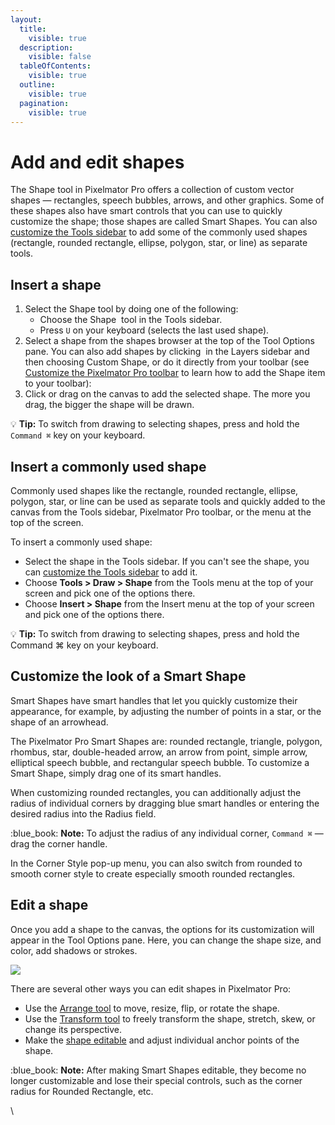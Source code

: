 ```yaml
---
layout:
  title:
    visible: true
  description:
    visible: false
  tableOfContents:
    visible: true
  outline:
    visible: true
  pagination:
    visible: true
---
```


# Add and edit shapes

The Shape tool in Pixelmator Pro offers a collection of custom vector shapes — rectangles, speech bubbles, arrows, and other graphics. Some of these shapes also have smart controls that you can use to quickly customize the shape; those shapes are called Smart Shapes. You can also [customize the Tools sidebar](../pixelmator-pro-basics/customize-the-tools-sidebar.md) to add some of the commonly used shapes (rectangle, rounded rectangle, ellipse, polygon, star, or line) as separate tools.

## Insert a shape

1. Select the Shape tool by doing one of the following:
   * Choose the Shape <img src="https://help.pixelmator.com/pixelmator-pro/3.5/assets/English/1605106203000.png" alt="" data-size="line"> tool in the Tools sidebar.
   * Press `U` on your keyboard (selects the last used shape).
2. Select a shape from the shapes browser at the top of the Tool Options pane. You can also add shapes by clicking <img src="https://help.pixelmator.com/pixelmator-pro/3.5/assets/English/1648724547000.png" alt="" data-size="line"> in the Layers sidebar and then choosing Custom Shape, or do it directly from your toolbar (see [Customize the Pixelmator Pro toolbar](../pixelmator-pro-basics/customize-the-tools-sidebar.md) to learn how to add the Shape item to your toolbar):
3. Click or drag on the canvas to add the selected shape. The more you drag, the bigger the shape will be drawn.

:bulb: **Tip:** To switch from drawing to selecting shapes, press and hold the `Command ⌘` key on your keyboard.

## Insert a commonly used shape

Commonly used shapes like the rectangle, rounded rectangle, ellipse, polygon, star, or line can be used as separate tools and quickly added to the canvas from the Tools sidebar, Pixelmator Pro toolbar, or the menu at the top of the screen.&#x20;

To insert a commonly used shape:

* Select the shape in the Tools sidebar. If you can't see the shape, you can [customize the Tools sidebar](../pixelmator-pro-basics/customize-the-tools-sidebar.md) to add it.
* Choose **Tools > Draw > Shape** from the Tools menu at the top of your screen and pick one of the options there.
* Choose **Insert > Shape** from the Insert menu at the top of your screen and pick one of the options there.

:bulb: **Tip:** To switch from drawing to selecting shapes, press and hold the Command ⌘ key on your keyboard.

## Customize the look of a Smart Shape

Smart Shapes have smart handles that let you quickly customize their appearance, for example, by adjusting the number of points in a star, or the shape of an arrowhead.

The Pixelmator Pro Smart Shapes are: rounded rectangle, triangle, polygon, rhombus, star, double-headed arrow, an arrow from point, simple arrow, elliptical speech bubble, and rectangular speech bubble. To customize a Smart Shape, simply drag one of its smart handles.

When customizing rounded rectangles, you can additionally adjust the radius of individual corners by dragging blue smart handles or entering the desired radius into the Radius field.

:blue\_book: **Note:** To adjust the radius of any individual corner, `Command ⌘` — drag the corner handle.

In the Corner Style pop-up menu, you can also switch from rounded to smooth corner style to create especially smooth rounded rectangles.

## Edit a shape

Once you add a shape to the canvas, the options for its customization will appear in the Tool Options pane. Here, you can change the shape size, and color, add shadows or strokes.

![](https://help.pixelmator.com/pixelmator-pro/3.5/assets/English/1667389227000.jpeg)

There are several other ways you can edit shapes in Pixelmator Pro:

* Use the [Arrange tool](https://www.pixelmator.com/support/guide/pixelmator-pro/1329) to move, resize, flip, or rotate the shape.&#x20;
* Use the [Transform tool](../working-with-layers/transform-layers.md) to freely transform the shape, stretch, skew, or change its perspective.
* Make the [shape editable](edit-vector-paths.md) and adjust individual anchor points of the shape.

:blue\_book: **Note:** After making Smart Shapes editable, they become no longer customizable and lose their special controls, such as the corner radius for Rounded Rectangle, etc.

\
